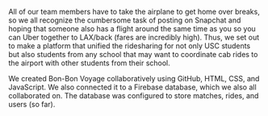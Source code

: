 All of our team members have to take the airplane to get home over breaks,
so we all recognize the cumbersome task of posting on Snapchat and hoping that someone also has a flight around the same time as you so you can Uber together to LAX/back 
(fares are incredibly high).
Thus, we set out to make a platform that unified the ridesharing for not only USC students 
but also students from any school that may want to coordinate cab rides to the airport with other students from their school.


We created Bon-Bon Voyage collaboratively using GitHub, HTML, CSS, and JavaScript. 
We also connected it to a Firebase database, which we also all collaborated on.
The database was configured to store matches, rides, and users (so far).
